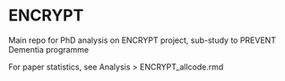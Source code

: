 # ENCRYPT
Main repo for PhD analysis on ENCRYPT project, sub-study to PREVENT Dementia programme

For paper statistics, see Analysis > ENCRYPT_allcode.rmd

